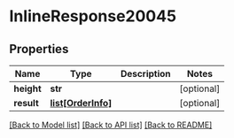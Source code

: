 # InlineResponse20045

## Properties
Name | Type | Description | Notes
------------ | ------------- | ------------- | -------------
**height** | **str** |  | [optional] 
**result** | [**list[OrderInfo]**](OrderInfo.md) |  | [optional] 

[[Back to Model list]](../README.md#documentation-for-models) [[Back to API list]](../README.md#documentation-for-api-endpoints) [[Back to README]](../README.md)


